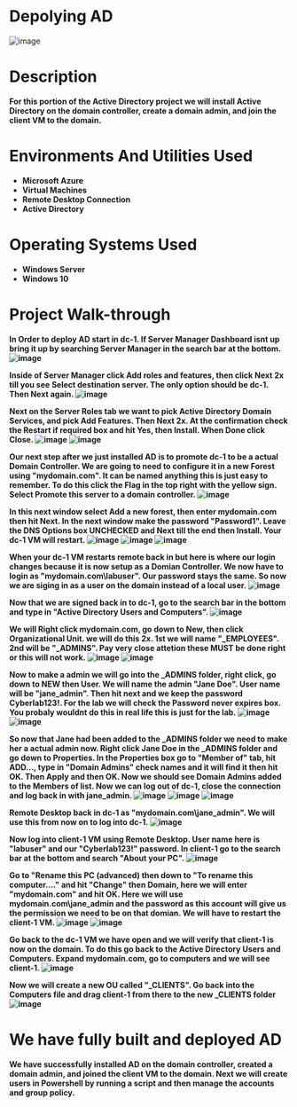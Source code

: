 # Depolying AD
![image](https://github.com/user-attachments/assets/0d4e78e2-5b21-4865-af72-07242082ffb4)

# <b>Description<b/>
For this portion of the Active Directory project we will install Active Directory on the domain controller, create a domain admin, and join the client VM to the domain.
# <b>Environments And Utilities Used<b/>
 - Microsoft Azure
 - Virtual Machines
 - Remote Desktop Connection
 - Active Directory
# <b>Operating Systems Used<b/>
 - Windows Server
 - Windows 10
# <b>Project Walk-through<b/>
In Order to deploy AD start in dc-1. If Server Manager Dashboard isnt up bring it up by searching Server Manager in the search bar at the bottom.
![image](https://github.com/user-attachments/assets/c466a233-b23d-4a7d-b1a9-bfdd935d3643)

Inside of Server Manager click Add roles and features, then click Next 2x till you see Select destination server. The only option should be dc-1. Then Next again.
![image](https://github.com/user-attachments/assets/e1c6c6f6-689e-48dc-8db3-ab758fd3ded6)

Next on the Server Roles tab we want to pick Active Directory Domain Services, and pick Add Features. Then Next 2x. At the confirmation check the Restart if required box and hit Yes, then Install. When Done click Close.
![image](https://github.com/user-attachments/assets/be0175dc-3955-46a7-9848-63f43e9c961e)
![image](https://github.com/user-attachments/assets/45d3672c-0803-427a-a45c-a9bb50b72c5b)

Our next step after we just installed AD is to promote dc-1 to be a actual Domain Controller. We are going to need to configure it in a new Forest using "mydomain.com". It can be named anything this is just easy to remember. To do this click the Flag in the top right with the yellow sign. Select Promote this server to a domain controller.
![image](https://github.com/user-attachments/assets/52589cae-95f4-428d-8bbd-4e3d87859939)

In this next window select Add a new forest, then enter mydomain.com then hit Next. In the next window make the password "Password1". Leave the DNS Options box UNCHECKED and Next till the end then Install. Your dc-1 VM will restart.
![image](https://github.com/user-attachments/assets/4c93a4d0-449e-4a39-9629-776f2da4dbe5)
![image](https://github.com/user-attachments/assets/bd61c30b-46ba-4994-a241-7856847edbc6)
![image](https://github.com/user-attachments/assets/b35d131b-e62a-4196-a5e4-f4ebc0605ce4)

When your dc-1 VM restarts remote back in but here is where our login changes because it is now setup as a Domian Controller. We now have to login as "mydomain.com\labuser". Our password stays the same. So now we are siging in as a user on the domain instead of a local user.
![image](https://github.com/user-attachments/assets/b525b281-3c8a-4f77-afd8-72fc1ca04888)

Now that we are signed back in to dc-1, go to the search bar in the bottom and type in "Active Directory Users and Computers". 
![image](https://github.com/user-attachments/assets/f3f508a2-de18-4142-a9c8-a3c9cf61bb67)

We will Right click mydomain.com, go down to New, then click Organizational Unit. we will do this 2x. 1st we will name "_EMPLOYEES". 2nd will be "_ADMINS". Pay very close attetion these MUST be done right or this will not work.
![image](https://github.com/user-attachments/assets/56c27378-509c-4d08-a386-85ba90915a5e)
![image](https://github.com/user-attachments/assets/8d3185cc-41c7-4f71-bae4-72df10694ce5)

Now to make a admin we will go into the _ADMINS folder, right click, go down to NEW then User. We will name the admin "Jane Doe". User name will be "jane_admin". Then hit next and we keep the password Cyberlab123!. For the lab we will check the Password never expires box. You probaly wouldnt do this in real life this is just for the lab.
![image](https://github.com/user-attachments/assets/330b44b5-ce1d-4e79-b424-2621eb630469)
![image](https://github.com/user-attachments/assets/8a457e3e-bab5-4f7d-b692-3ffdebdd1c0e)

So now that Jane had been added to the _ADMINS folder we need to make her a actual admin now. Right click Jane Doe in the _ADMINS folder and go down to Properties. In the Properties box go to "Member of" tab, hit ADD..., type in "Domain Admins" check names and it will find it then hit OK. Then Apply and then OK. Now we should see Domain Admins added to the Members of list. Now we can log out of dc-1, close the connection and log back in with jane_admin.
![image](https://github.com/user-attachments/assets/d91baf0a-39ee-481e-9234-e3f7aa9d7522)
![image](https://github.com/user-attachments/assets/ba3ee3af-f22b-411e-b4f9-0ea949c0bb2d)
![image](https://github.com/user-attachments/assets/a439b239-1dbe-4648-ba91-bbb6daee134b)

Remote Desktop back in dc-1 as "mydomain.com\jane_admin". We will use this from now on to log into dc-1.
![image](https://github.com/user-attachments/assets/441540b6-4252-4458-bd86-caf6011c4752)

Now log into client-1 VM using Remote Desktop. User name here is "labuser" and our "Cyberlab123!" password. In client-1 go to the search bar at the bottom and search "About your PC".
![image](https://github.com/user-attachments/assets/7ba2206c-b2d2-46e7-bb89-fcaf4b5c051d)

Go to "Rename this PC (advanced) then down to "To rename this computer...." and hit "Change" then Domain, here we will enter "mydomain.com" and hit OK. Here we will use mydomain.com\jane_admin and the password as this account will give us the permission we need to be on that domian. We will have to restart the client-1 VM.
![image](https://github.com/user-attachments/assets/5080137f-dda0-43d1-9bd5-7378123a844e)
![image](https://github.com/user-attachments/assets/f58fdad4-1187-4819-b40e-e975c5446837)

Go back to the dc-1 VM we have open and we will verify that client-1 is now on the domain. To do this go back to the Active Directory Users and Computers. Expand mydomain.com, go to computers and we will see client-1.
![image](https://github.com/user-attachments/assets/634e6d3d-30c4-442e-a04a-5fc90f858137)

Now we will create a new OU called "_CLIENTS". Go back into the Computers file and drag client-1 from there to the new _CLIENTS folder
![image](https://github.com/user-attachments/assets/c638502b-5881-4b49-a3d4-997778aa0fd7)

# <b>We have fully built and deployed AD<b/>
We have successfully installed AD on the domain controller, created a domain admin, and joined the client VM to the domain. Next we will create users in Powershell by running a script and then manage the accounts and group policy.
